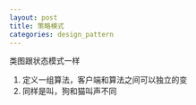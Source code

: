 ```yaml
---
layout: post
title: 策略模式
categories: design_pattern
---
```


类图跟状态模式一样

1.  定义一组算法，客户端和算法之间可以独立的变
2.  同样是叫，狗和猫叫声不同
